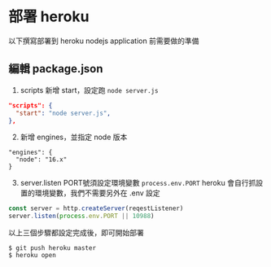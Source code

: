 # 部署 heroku
以下撰寫部署到 heroku nodejs application 前需要做的準備

## 編輯 package.json 
1. scripts 新增 start，設定跑 `node server.js`
``` json
"scripts": {
  "start": "node server.js",
},
```

2. 新增 engines，並指定 node 版本
```
"engines": {
  "node": "16.x"
}
```

3. server.listen PORT號須設定環境變數 `process.env.PORT`
heroku 會自行抓設置的環境變數，我們不需要另外在 .env 設定
``` js
const server = http.createServer(reqestListener)
server.listen(process.env.PORT || 10988)
```

以上三個步驟都設定完成後，即可開始部署
```
$ git push heroku master
$ heroku open
```